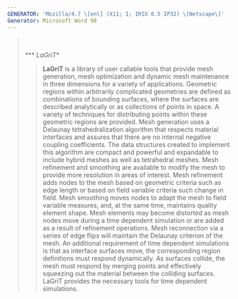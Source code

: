```yaml
---
GENERATOR: 'Mozilla/4.7 \[en\] (X11; I; IRIX 6.5 IP32) \[Netscape\]'
Generator: Microsoft Word 98
---
```


>  
>
> *** *LaGriT**
>
> > **LaGriT** is a library of user callable tools that provide mesh
> > generation, mesh optimization and dynamic mesh maintenance in three
> > dimensions for a variety of applications. Geometric regions within
> > arbitrarily complicated geometries are defined as combinations of
> > bounding surfaces, where the surfaces are described analytically or
> > as collections of points in space. A variety of techniques for
> > distributing points within these geometric regions are provided.
> > Mesh generation uses a Delaunay tetrahedralization algorithm that
> > respects material interfaces and assures that there are no internal
> > negative coupling coefficients. The data structures created to
> > implement this algorithm are compact and powerful and expandable to
> > include hybrid meshes as well as tetrahedral meshes. Mesh refinement
> > and smoothing are available to modify the mesh to provide more
> > resolution in areas of interest. Mesh refinement adds nodes to the
> > mesh based on geometric criteria such as edge length or based on
> > field variable criteria such change in field. Mesh smoothing moves
> > nodes to adapt the mesh to field variable measures, and, at the same
> > time, maintains quality element shape. Mesh elements may become
> > distorted as mesh nodes move during a time dependent simulation or
> > are added as a result of refinement operations. Mesh reconnection
> > via a series of edge flips will maintain the Delaunay criterion of
> > the mesh. An additional requirement of time dependent simulations is
> > that as interface surfaces move, the corresponding region
> > definitions must respond dynamically. As surfaces collide, the mesh
> > must respond by merging points and effectively squeezing out the
> > material between the colliding surfaces. LaGriT provides the
> > necessary tools for time dependent simulations.
